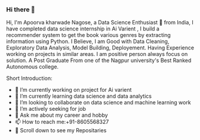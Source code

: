 ### Hi there 👋


Hi, I'm Apoorva kharwade Nagose, a Data Science Enthusiast 🚀 from India, I have completed data science internship in Ai Varient , I build a recommender system to get the book various genres by extracting information using Python. I Believe, I am Good with Data Cleaning, Exploratory Data Analysis, Model Building, Deployement. Having Experience working on projects in similar areas. I am positive person always focus on solution. A Post Graduate From one of the Nagpur university's Best Ranked Autonomous college.

Short Introduction:

- 🔭 I’m currently working on project for Ai varient
- 🌱 I’m currently learning data science and data analytics
- 👯 I’m looking to collaborate on data science and machine learning work
- 🤔 I’m actively seeking for job
- 💬 Ask me about my career and hobby
- 📫 How to reach me:+91-8605568327
-  :pushpin: Scroll down to see my Repositaries

